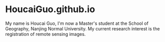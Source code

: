 # HoucaiGuo.github.io
  My name is Houcai Guo, I'm now a Master's student at the School of Geography, Nanjing Normal University. My current research interest is the registration of remote sensing images. 



